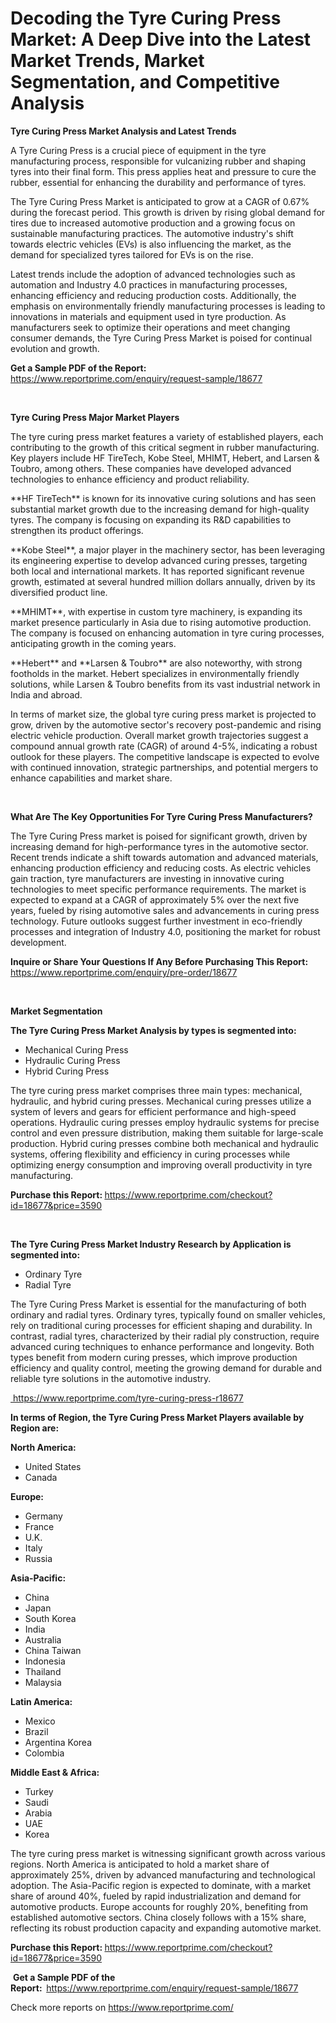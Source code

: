 <p><h1>Decoding the Tyre Curing Press Market: A Deep Dive into the Latest Market Trends, Market Segmentation, and Competitive Analysis</h1></p><p><strong>Tyre Curing Press Market Analysis and Latest Trends</strong></p>
<p><p>A Tyre Curing Press is a crucial piece of equipment in the tyre manufacturing process, responsible for vulcanizing rubber and shaping tyres into their final form. This press applies heat and pressure to cure the rubber, essential for enhancing the durability and performance of tyres.</p><p>The Tyre Curing Press Market is anticipated to grow at a CAGR of 0.67% during the forecast period. This growth is driven by rising global demand for tires due to increased automotive production and a growing focus on sustainable manufacturing practices. The automotive industry's shift towards electric vehicles (EVs) is also influencing the market, as the demand for specialized tyres tailored for EVs is on the rise.</p><p>Latest trends include the adoption of advanced technologies such as automation and Industry 4.0 practices in manufacturing processes, enhancing efficiency and reducing production costs. Additionally, the emphasis on environmentally friendly manufacturing processes is leading to innovations in materials and equipment used in tyre production. As manufacturers seek to optimize their operations and meet changing consumer demands, the Tyre Curing Press Market is poised for continual evolution and growth.</p></p>
<p><strong>Get a Sample PDF of the Report:&nbsp;</strong> <a href="https://www.reportprime.com/enquiry/request-sample/18677?utm_campaign=3524&utm_medium=2&utm_source=Github&utm_content=ia&utm_term=19032025&utm_id=tyre-curing-press">https://www.reportprime.com/enquiry/request-sample/18677</a></p>
<p>&nbsp;</p>
<p><strong>Tyre Curing Press Major Market Players</strong></p>
<p><p>The tyre curing press market features a variety of established players, each contributing to the growth of this critical segment in rubber manufacturing. Key players include HF TireTech, Kobe Steel, MHIMT, Hebert, and Larsen & Toubro, among others. These companies have developed advanced technologies to enhance efficiency and product reliability.</p><p>**HF TireTech** is known for its innovative curing solutions and has seen substantial market growth due to the increasing demand for high-quality tyres. The company is focusing on expanding its R&D capabilities to strengthen its product offerings.</p><p>**Kobe Steel**, a major player in the machinery sector, has been leveraging its engineering expertise to develop advanced curing presses, targeting both local and international markets. It has reported significant revenue growth, estimated at several hundred million dollars annually, driven by its diversified product line.</p><p>**MHIMT**, with expertise in custom tyre machinery, is expanding its market presence particularly in Asia due to rising automotive production. The company is focused on enhancing automation in tyre curing processes, anticipating growth in the coming years.</p><p>**Hebert** and **Larsen & Toubro** are also noteworthy, with strong footholds in the market. Hebert specializes in environmentally friendly solutions, while Larsen & Toubro benefits from its vast industrial network in India and abroad.</p><p>In terms of market size, the global tyre curing press market is projected to grow, driven by the automotive sector's recovery post-pandemic and rising electric vehicle production. Overall market growth trajectories suggest a compound annual growth rate (CAGR) of around 4-5%, indicating a robust outlook for these players. The competitive landscape is expected to evolve with continued innovation, strategic partnerships, and potential mergers to enhance capabilities and market share.</p></p>
<p>&nbsp;</p>
<p><strong>What Are The Key Opportunities For Tyre Curing Press Manufacturers?</strong></p>
<p><p>The Tyre Curing Press market is poised for significant growth, driven by increasing demand for high-performance tyres in the automotive sector. Recent trends indicate a shift towards automation and advanced materials, enhancing production efficiency and reducing costs. As electric vehicles gain traction, tyre manufacturers are investing in innovative curing technologies to meet specific performance requirements. The market is expected to expand at a CAGR of approximately 5% over the next five years, fueled by rising automotive sales and advancements in curing press technology. Future outlooks suggest further investment in eco-friendly processes and integration of Industry 4.0, positioning the market for robust development.</p></p>
<p><strong>Inquire or Share Your Questions If Any Before Purchasing This Report:</strong> <a href="https://www.reportprime.com/enquiry/pre-order/18677?utm_campaign=3524&utm_medium=2&utm_source=Github&utm_content=ia&utm_term=19032025&utm_id=tyre-curing-press">https://www.reportprime.com/enquiry/pre-order/18677</a></p>
<p>&nbsp;</p>
<p><strong>Market Segmentation</strong></p>
<p><strong>The Tyre Curing Press Market Analysis by types is segmented into:</strong></p>
<p><ul><li>Mechanical Curing Press</li><li>Hydraulic Curing Press</li><li>Hybrid Curing Press</li></ul></p>
<p><p>The tyre curing press market comprises three main types: mechanical, hydraulic, and hybrid curing presses. Mechanical curing presses utilize a system of levers and gears for efficient performance and high-speed operations. Hydraulic curing presses employ hydraulic systems for precise control and even pressure distribution, making them suitable for large-scale production. Hybrid curing presses combine both mechanical and hydraulic systems, offering flexibility and efficiency in curing processes while optimizing energy consumption and improving overall productivity in tyre manufacturing.</p></p>
<p><strong>Purchase this Report:&nbsp;</strong><a href="https://www.reportprime.com/checkout?id=18677&price=3590&utm_campaign=3524&utm_medium=2&utm_source=Github&utm_content=ia&utm_term=19032025&utm_id=tyre-curing-press">https://www.reportprime.com/checkout?id=18677&price=3590</a></p>
<p>&nbsp;</p>
<p><strong>The Tyre Curing Press Market Industry Research by Application is segmented into:</strong></p>
<p><ul><li>Ordinary Tyre</li><li>Radial Tyre</li></ul></p>
<p><p>The Tyre Curing Press Market is essential for the manufacturing of both ordinary and radial tyres. Ordinary tyres, typically found on smaller vehicles, rely on traditional curing processes for efficient shaping and durability. In contrast, radial tyres, characterized by their radial ply construction, require advanced curing techniques to enhance performance and longevity. Both types benefit from modern curing presses, which improve production efficiency and quality control, meeting the growing demand for durable and reliable tyre solutions in the automotive industry.</p></p>
<p><a href="https://www.reportprime.com/tyre-curing-press-r18677?utm_campaign=3524&utm_medium=2&utm_source=Github&utm_content=ia&utm_term=19032025&utm_id=tyre-curing-press">&nbsp;https://www.reportprime.com/tyre-curing-press-r18677</a></p>
<p><strong>In terms of Region, the Tyre Curing Press Market Players available by Region are:</strong></p>
<p>
    <p> <strong> North America: </strong>
        <ul>
            <li>United States</li>
            <li>Canada</li>
        </ul>
        </p> 
    <p> <strong> Europe: </strong>
        <ul>
            <li>Germany</li>
            <li>France</li>
            <li>U.K.</li>
            <li>Italy</li>
            <li>Russia</li>
        </ul>
        </p> 
    <p> <strong> Asia-Pacific: </strong>
        <ul>
            <li>China</li>
            <li>Japan</li>
            <li>South Korea</li>
            <li>India</li>
            <li>Australia</li>
            <li>China Taiwan</li>
            <li>Indonesia</li>
            <li>Thailand</li>
            <li>Malaysia</li>
        </ul>
        </p> 
    <p> <strong> Latin America: </strong>
        <ul>
            <li>Mexico</li>
            <li>Brazil</li>
            <li>Argentina Korea</li>
            <li>Colombia</li>
        </ul>
        </p> 
    <p> <strong> Middle East & Africa: </strong>
        <ul>
            <li>Turkey</li>
            <li>Saudi</li>
            <li>Arabia</li>
            <li>UAE</li>
            <li>Korea</li>
        </ul>
    </p>
    </p>
<p><p>The tyre curing press market is witnessing significant growth across various regions. North America is anticipated to hold a market share of approximately 25%, driven by advanced manufacturing and technological adoption. The Asia-Pacific region is expected to dominate, with a market share of around 40%, fueled by rapid industrialization and demand for automotive products. Europe accounts for roughly 20%, benefiting from established automotive sectors. China closely follows with a 15% share, reflecting its robust production capacity and expanding automotive market.</p></p>
<p><strong>Purchase this Report: </strong><a href="https://www.reportprime.com/checkout?id=18677&price=3590&utm_campaign=3524&utm_medium=2&utm_source=Github&utm_content=ia&utm_term=19032025&utm_id=tyre-curing-press">https://www.reportprime.com/checkout?id=18677&price=3590</a></p>
<p>&nbsp;<strong>Get a Sample PDF of the Report:&nbsp;&nbsp;</strong><a href="https://www.reportprime.com/enquiry/request-sample/18677?utm_campaign=3524&utm_medium=2&utm_source=Github&utm_content=ia&utm_term=19032025&utm_id=tyre-curing-press">https://www.reportprime.com/enquiry/request-sample/18677</a></p>
<p><strong></strong></p>
<p>Check more reports on <a href="https://www.reportprime.com/?utm_campaign=3524&utm_medium=2&utm_source=Github&utm_content=ia&utm_term=19032025&utm_id=tyre-curing-press">https://www.reportprime.com/</a></p>